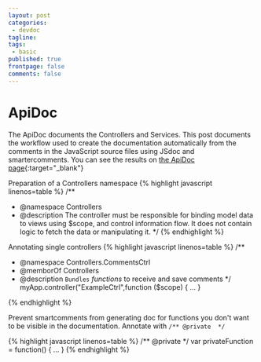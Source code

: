 ```yaml
---
layout: post
categories:
 - devdoc
tagline:
tags:
 - basic
published: true
frontpage: false
comments: false
---
```

# ApiDoc

The ApiDoc documents the Controllers and Services. This post documents the workflow used to create the documentation automatically from the comments in the JavaScript source files using JSdoc and smartercomments. You can see the results on [the ApiDoc page](https://maltretieren.github.io/apidoc/2014/11/01/ApiDoc/){:target="_blank"}

Preparation of a Controllers namespace
{% highlight javascript linenos=table %}
/**
 * @namespace Controllers
 * @description  The controller must be responsible for binding model data to views using $scope, and control information flow. It does not contain logic to fetch the data or manipulating it.
 */
{% endhighlight %}

Annotating single controllers
{% highlight javascript linenos=table %}
/**
 * @namespace Controllers.CommentsCtrl
 * @memborOf Controllers
 * @description `Bundles` *functions* to receive and save comments
 */
 myApp.controller("ExampleCtrl",function ($scope) {
 ...
 }
 
{% endhighlight %}

Prevent smartcomments from generating doc for functions you don't want to be visible in the documentation. Annotate with `/** @private  */`

{% highlight javascript linenos=table %}
/** @private  */
var privateFunction = function() {
...
}
{% endhighlight %}